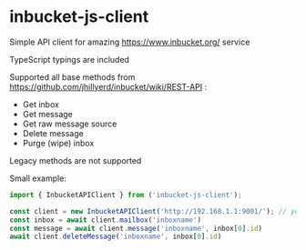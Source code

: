 # inbucket-js-client

Simple API client for amazing https://www.inbucket.org/ service

TypeScript typings are included

Supported all base methods from https://github.com/jhillyerd/inbucket/wiki/REST-API :
- Get inbox
- Get message
- Get raw message source
- Delete message
- Purge (wipe) inbox

Legacy methods are not supported

Small example:
```typescript
import { InbucketAPIClient } from ('inbucket-js-client');

const client = new InbucketAPIClient('http://192.168.1.1:9001/'); // your base url
const inbox = await client.mailbox('inboxname') 
const message = await client.message('inboxname', inbox[0].id)
await client.deleteMessage('inboxname', inbox[0].id)
```